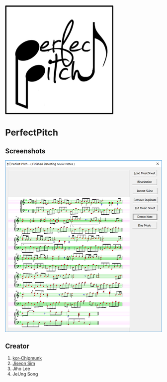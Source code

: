 ![Logo](https://raw.githubusercontent.com/kor-Chipmunk/PerfectPitch-UI/master/image/logo.png)  
  
# PerfectPitch
## Screenshots
![Screenshot](https://raw.githubusercontent.com/kor-Chipmunk/PerfectPitch-UI/master/image/image1.png)
 
## Creator
1. [kor-Chipmunk](https://github.com/kor-Chipmunk)
2. [Jiseon Sim](https://github.com/carolsim)
3. Jiho Lee
4. JeUng Song